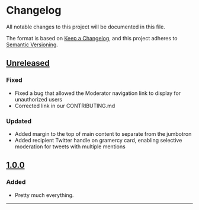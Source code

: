 # Changelog

All notable changes to this project will be documented in this file.

The format is based on [Keep a Changelog](https://keepachangelog.com/en/1.0.0/),
and this project adheres to [Semantic Versioning](https://semver.org/spec/v2.0.0.html).

## [Unreleased]

### Fixed

- Fixed a bug that allowed the Moderator navigation link to display for unauthorized users
- Corrected link in our CONTRIBUTING.md

### Updated

- Added margin to the top of main content to separate from the jumbotron
- Added recipient Twitter handle on gramercy card,
  enabling selective moderation for tweets with multiple mentions

## [1.0.0]

### Added

- Pretty much everything.

---

[unreleased]: https://github.com/michaeljolley/awesum.io/compare/1.0.0...HEAD
[1.0.0]: https://github.com/michaeljolley/awesum.io/compare/8e2a44c...1.0.0
